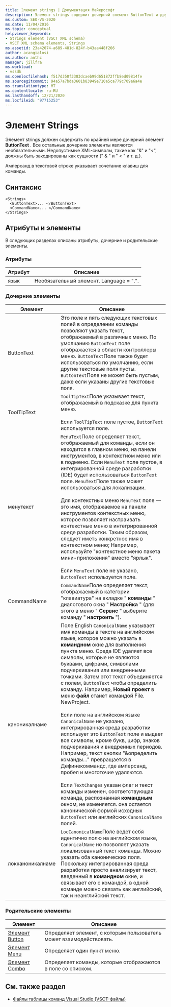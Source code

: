 ```yaml
---
title: Элемент strings | Документация Майкрософт
description: Элемент strings содержит дочерний элемент ButtonText и другие необязательные дочерние элементы. Амперсанд в текстовой строке указывает сочетание клавиш.
ms.custom: SEO-VS-2020
ms.date: 11/04/2016
ms.topic: conceptual
helpviewer_keywords:
- Strings element (VSCT XML schema)
- VSCT XML schema elements, Strings
ms.assetid: 23a42074-a689-481d-824f-b43aa448f266
author: acangialosi
ms.author: anthc
manager: jillfra
ms.workload:
- vssdk
ms.openlocfilehash: f517d350f3383dcaeb99d651872ffb8ed09814fe
ms.sourcegitcommit: 94a57a7bda3601b83949e710a5ca779c709a6a4e
ms.translationtype: MT
ms.contentlocale: ru-RU
ms.lasthandoff: 12/21/2020
ms.locfileid: "97715253"
---
```

# <a name="strings-element"></a>Элемент Strings
Элемент strings должен содержать по крайней мере дочерний элемент **ButtonText** . Все остальные дочерние элементы являются необязательными. Недопустимые XML-символы, такие как "&" и "<", должны быть закодированы как сущности (" &amp; " и " &lt; " и т. д.).

 Амперсанд в текстовой строке указывает сочетание клавиш для команды.

## <a name="syntax"></a>Синтаксис

```
<Strings>
  <ButtonText>... </ButtonText>
  <CommandName>... </CommandName>
</Strings>
```

## <a name="attributes-and-elements"></a>Атрибуты и элементы
 В следующих разделах описаны атрибуты, дочерние и родительские элементы.

### <a name="attributes"></a>Атрибуты

|Атрибут|Описание|
|---------------|-----------------|
|язык|Необязательный элемент. Language = ".".|

### <a name="child-elements"></a>Дочерние элементы

|Элемент|Описание|
|-------------|-----------------|
|ButtonText|Это поле и пять следующих текстовых полей в определении команды позволяют указать текст, отображаемый в различных меню. По умолчанию `ButtonText` поле отображается в области контроллеры меню. `ButtonText`Поле также будет использоваться по умолчанию, если другие текстовые поля пусты. `ButtonText`Поле не может быть пустым, даже если указаны другие текстовые поля.|
|ToolTipText|`ToolTipText`Поле указывает текст, отображаемый в подсказке для пункта меню.<br /><br /> Если `ToolTipText` поле пустое, `ButtonText` используется поле.|
|менутекст|`MenuText`Поле определяет текст, отображаемый для команды, если он находится в главном меню, на панели инструментов, в контекстном меню или в подменю. Если `MenuText` поле пустое, в интегрированной среде разработки (IDE) будет использоваться `ButtonText` поле. `MenuText`Поле также может использоваться для локализации.<br /><br /> Для контекстных меню `MenuText` поле — это имя, отображаемое на панели инструментов контекстных меню, которое позволяет настраивать контекстные меню в интегрированной среде разработки. Таким образом, следует иметь конкретное имя в контекстном меню; Например, используйте "контекстное меню пакета мини-приложения" вместо "ярлык".<br /><br /> Если `MenuText` поле не указано, `ButtonText` используется поле.|
|CommandName|`CommandName`Поле определяет текст, отображаемый в категории "клавиатура" на вкладке " **команды** " диалогового окна " **Настройка** " (для этого в меню " **Сервис** " выберите команду " **настроить** ").|
|каноникалнаме|Поле English `CanonicalName` указывает имя команды в тексте на английском языке, которое можно указать в **командном** окне для выполнения пункта меню. Среда IDE удаляет все символы, которые не являются буквами, цифрами, символами подчеркивания или внедренными точками. Затем этот текст объединяется с полем, `ButtonText` чтобы определить команду. Например, **Новый проект** в меню **файл** станет командой File. NewProject.<br /><br /> Если поле на английском языке `CanonicalName` не указано, интегрированная среда разработки использует это `ButtonText` поле и выдает все символы, кроме букв, цифр, знаков подчеркивания и внедренных периодов. Например, текст кнопки "&определить команды..." превращается в Дефинекоммандс, где амперсанд, пробел и многоточие удаляются.<br /><br /> Если `TextChanges` указан флаг и текст команды изменен, соответствующая команда, распознанная **командным** окном, не изменяется. она остается канонической формой исходных `ButtonText` или английских `CanonicalName` полей.|
|локканоникалнаме|`LocCanonicalName`Поле ведет себя идентично полю на английском языке, `CanonicalName` но позволяет указать локализованный текст команды. Можно указать оба канонических поля. Поскольку интегрированная среда разработки просто анализирует текст, введенный в **командном** окне, и связывает его с командой, в одной команде можно связать как английский, так и неанглийский текст.|

### <a name="parent-elements"></a>Родительские элементы

|Элемент|Описание|
|-------------|-----------------|
|[Элемент Button](../extensibility/button-element.md)|Определяет элемент, с которым пользователь может взаимодействовать.|
|[Элемент Menu](../extensibility/menu-element.md)|Определяет один пункт меню.|
|[Элемент Combo](../extensibility/combo-element.md)|Определяет команды, которые отображаются в поле со списком.|

## <a name="see-also"></a>См. также раздел
- [Файлы таблицы команд Visual Studio (VSCT-файлы)](../extensibility/internals/visual-studio-command-table-dot-vsct-files.md)
